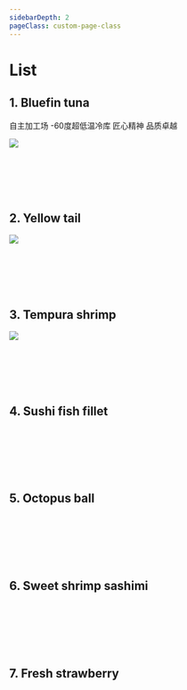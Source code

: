 ```yaml
---
sidebarDepth: 2
pageClass: custom-page-class
---
```


# List


## 1. Bluefin tuna    
自主加工场 -60度超低温冷库 匠心精神 品质卓越  
<div class="imgb">
 <img src="https://yuhuawebsite.oss-cn-hongkong.aliyuncs.com/P1.%E8%97%8D%E9%B0%AD%E9%87%91%E6%9E%AA%E9%B1%BC-Bluefin-tuna.jpg">
</div>
<br>  
<br>                                    
<br>                                    
<br>                                    
<br>                                                                               

## 2. Yellow tail  
<div class="imgb">
 <img src="https://yuhuawebsite.oss-cn-hongkong.aliyuncs.com/P-F-4.%E9%BB%84%E9%B0%A4%E9%B1%BC--Yellowtail.jpg">
</div>
<br>  
<br>                                    
<br>                                    
<br>                                    
<br>                                   

## 3. Tempura shrimp  
<div class="imgb">
 <img src="https://yuhuawebsite.oss-cn-hongkong.aliyuncs.com/A-2.%E5%A4%A9%E5%A6%87%E7%BD%97%E8%99%BE--Tempura%20shrimp.jpg">
</div>
<br>  
<br>                                    
<br>                                    
<br>                                    
<br>                                   

## 4. Sushi fish fillet  
<br>  
<br>                                    
<br>                                    
<br>                                    
<br>                                   

## 5. Octopus ball  
<br>  
<br>                                    
<br>                                    
<br>                                    
<br>                                   

## 6. Sweet shrimp sashimi  
<br>  
<br>                                    
<br>                                    
<br>                                    
<br>                                   

## 7. Fresh strawberry  
<br>  
<br>                                    
<br>                                    
<br>                                    
<br>                                   